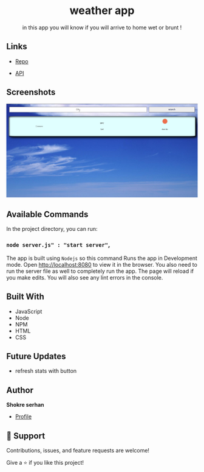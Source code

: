 <h1 align="center">weather app</h1>

<p align="center">in this app you will know if you will arrive to home wet or brunt !</p>

## Links

- [Repo](https://github.com/shokreserhan/weatherapp "weather app Repo")

- [API](<API Link> "API")

## Screenshots

![weatherappScreenshot](screenshots\weatherappScreenshot.PNG "weatherappScreenshot")

## Available Commands

In the project directory, you can run:

### `node server.js" : "start server"`,

The app is built using `Nodejs` so this command Runs the app in Development mode. Open [http://localhost:8080](http://localhost:8080) to view it in the browser. You also need to run the server file as well to completely run the app. The page will reload if you make edits.
You will also see any lint errors in the console.

## Built With

- JavaScript
- Node
- NPM
- HTML
- CSS

## Future Updates

- refresh stats with button

## Author

**Shokre serhan**

- [Profile](https://github.com/shokreserhan "Shokre serhan")

## 🤝 Support

Contributions, issues, and feature requests are welcome!

Give a ⭐️ if you like this project!